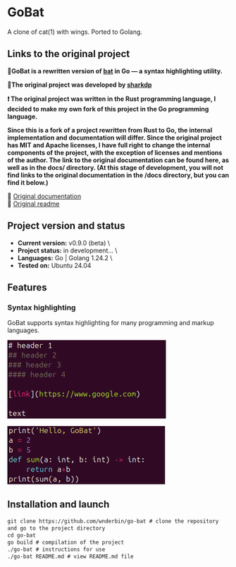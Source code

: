 # GoBat
A clone of cat(1) with wings. Ported to Golang.

## Links to the original project
**🔸GoBat is a rewritten version of [bat](https://github.com/sharkdp/bat) in Go — a syntax highlighting utility.**

**🔸The original project was developed by [sharkdp](https://github.com/sharkdp)**

**❗ The original project was written in the Rust programming language, I decided to make my own fork of this project in the Go programming language.**

**Since this is a fork of a project rewritten from Rust to Go, the internal implementation and documentation will differ. Since the original project has MIT and Apache licenses, I have full right to change the internal components of the project, with the exception of licenses and mentions of the author. The link to the original documentation can be found here, as well as in the docs/ directory. (At this stage of development, you will not find links to the original documentation in the /docs directory, but you can find it below.)**

🔹 [Original documentation](https://github.com/sharkdp/bat/tree/master/doc) \
🔹 [Original readme](https://github.com/sharkdp/bat/blob/master/README.md)

## Project version and status
* **Current version:** v0.9.0 (beta) \
* **Project status:** in development... \
* **Languages:** Go | Golang 1.24.2 \
* **Tested on:** Ubuntu 24.04


## Features
### Syntax highlighting
GoBat supports syntax highlighting for many programming and markup languages.

![](images/markdown.png)

![](images/python3.png)

## Installation and launch

```
git clone https://github.com/wnderbin/go-bat # clone the repository and go to the project directory
cd go-bat
go build # compilation of the project
./go-bat # instructions for use
./go-bat README.md # view README.md file
```
